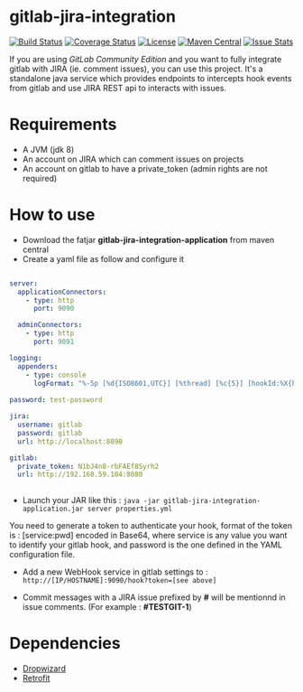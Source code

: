 gitlab-jira-integration 
=======================

[![Build Status](https://travis-ci.org/akraxx/gitlab-jira-integration.svg)](https://travis-ci.org/akraxx/gitlab-jira-integration) [![Coverage Status](https://coveralls.io/repos/akraxx/gitlab-jira-integration/badge.svg?branch=master&service=github)](https://coveralls.io/github/akraxx/gitlab-jira-integration?branch=master) [![License](http://img.shields.io/badge/license-MIT-blue.svg?style=flat)](http://www.opensource.org/licenses/MIT) [![Maven Central](https://maven-badges.herokuapp.com/maven-central/fr.mmarie/gitlab-jira-integration/badge.svg?style=plastic)](https://maven-badges.herokuapp.com/maven-central/fr.mmarie/gitlab-jira-integration) [![Issue Stats](http://issuestats.com/github/akraxx/gitlab-jira-integration/badge/issue?style=flat)](http://issuestats.com/github/akraxx/gitlab-jira-integration)

If you are using *GitLab Community Edition* and you want to fully integrate gitlab with JIRA (ie. comment issues), you can use this project. It's a standalone java service which provides endpoints to intercepts hook events from gitlab and use JIRA REST api to interacts with issues.

Requirements
============

* A JVM (jdk 8)
* An account on JIRA which can comment issues on projects
* An account on gitlab to have a private_token (admin rights are not required)

How to use
==========

* Download the fatjar **gitlab-jira-integration-application** from maven central
* Create a yaml file as follow and configure it

```yaml

server:
  applicationConnectors:
    - type: http
      port: 9090

  adminConnectors:
    - type: http
      port: 9091

logging:
  appenders:
    - type: console
      logFormat: "%-5p [%d{ISO8601,UTC}] [%thread] [%c{5}] [hookId:%X{hookId:--}] : %m%n%rEx"
      
password: test-password

jira:
  username: gitlab
  password: gitlab
  url: http://localhost:8090

gitlab:
  private_token: N1bJ4n8-rbFAEf8Syrh2
  url: http://192.168.59.104:8080
  
```

* Launch your JAR like this : ```java -jar gitlab-jira-integration-application.jar server properties.yml```

You need to generate a token to authenticate your hook, format of the token is :
[service:pwd] encoded in Base64, where service is any value you want to identify your gitlab hook, and password is the one defined in the YAML configuration file.

* Add a new WebHook service in gitlab settings to : ```http://[IP/HOSTNAME]:9090/hook?token=[see above]```

* Commit messages with a JIRA issue prefixed by **#** will be mentionnd in issue comments. (For example : **#TESTGIT-1**)

Dependencies
============

* [Dropwizard](http://www.dropwizard.io/)
* [Retrofit](http://square.github.io/retrofit/)

